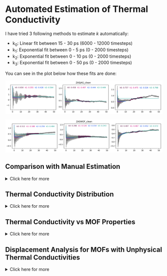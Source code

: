 Automated Estimation of Thermal Conductivity
============================================

I have tried 3 following methods to estimate *k* automatically:
- k<sub>0</sub>: Linear fit between 15 - 30 ps (6000 - 12000 timesteps)
- k<sub>1</sub>: Exponential fit between 0 - 5 ps (0 - 2000 timesteps)
- k<sub>2</sub>: Exponential fit between 0 - 10 ps (0 - 2000 timesteps)
- k<sub>3</sub>: Exponential fit between 0 - 50 ps (0 - 2000 timesteps)

You can see in the plot below how these fits are done:

<p align="center"> <img src="assets/img/estimation/ZASJAG_clean.png"> </p>

<p align="center"> <img src="assets/img/estimation/ZASWOF_clean.png"> </p>


Comparison with Manual Estimation
---------------------------------

<p>
  <details>
    <summary>Click here for more</summary>
    <b>Manually read k values vs automatically calculated k values for each direction (x, y, z) and for the whole range (0 - 12 W/mK).</b>
    <p align="center"> <img src="assets/img/estimation/kcomparison-012.png"> </p>
    <b>Manually read k values vs automatically calculated k values for each direction (x, y, z) zoomed in (0 - 1.5 W/mK).</b>
    <p align="center"> <img src="assets/img/estimation/kcomparison-01.png"> </p>
  </details>
</p>


Thermal Conductivity Distribution
----------------------------------
<p>
  <details>
    <summary>Click here for more</summary>
    <p align="center"> <img src="assets/img/estimation/kdistribution.png"> </p>
  </details>
</p>

Thermal Conductivity vs MOF Properties
--------------------------------------

<p>
  <details>
    <summary>Click here for more</summary>
    <p align="center"> <img src="assets/img/estimation/kproperties-x.png"> </p>
    This plot is for thermal conudctivity in x direction. Other directions show the same trends.
  </details>
</p>

Displacement Analysis for MOFs with Unphysical Thermal Conductivities
---------------------------------------------------------------------

<p>
  <details>
    <summary>Click here for more</summary>
    I separated the MOFs that have a k estimation between 0 - 20 W/mK and the MOFs where k is not calculated
    or k is calculated out of this range. Then I calculated the mean displacement for one of the framework atoms
    for each MOF. I mainly did this to see whether MOFs with unphysical k values have higher displacement
    that MOFs with normal k values. For some of the MOFs we saw that the framework was drifting which was causing
    unphysically high k values.

    Even though there is some difference between the displacements the difference is not much.
    More analysis is required.
    <p align="center"> <img src="assets/img/estimation/kdisplacement-normal.png"> </p>
    <p align="center"> <img src="assets/img/estimation/kdisplacement-unphysical.png"> </p>
    This plot is for thermal conudctivity in x direction. Other directions show the same trends.
  </details>
</p>
